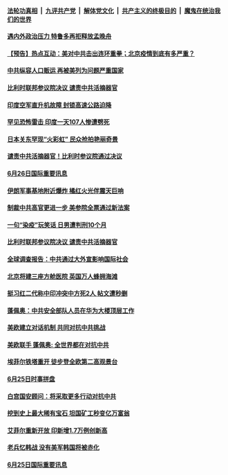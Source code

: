 ####  [法轮功真相](../../../../basic/blob/master/README.md?t=06270102) &nbsp;|&nbsp; [九评共产党](../../../../9ping.md/blob/master/README.md?t=06270102) &nbsp;|&nbsp; [解体党文化](../../../../jtdwh.md/blob/master/README.md?t=06270102)  &nbsp;|&nbsp; [共产主义的终极目的](../../../../gczydzjmd.md/blob/master/README.md?t=06270102) &nbsp;|&nbsp; [魔鬼在统治我们的世界](../../../../mgztzwmdsj.md/blob/master/README.md?t=06270102) 

#### [遇内外政治压力 特鲁多再拒释放孟晚舟](../pages/prog202/a102880233.md?t=06270102) 

#### [【预告】热点互动：美对中共击出连环重拳；北京疫情到底有多严重？](../pages/prog202/a102880218.md?t=06270102) 

#### [中共纵容人口贩运 再被美列为问题严重国家](../pages/prog202/a102880202.md?t=06270102) 

#### [比利时联邦参议院决议 谴责中共活摘器官](../pages/prog202/a102880186.md?t=06270102) 

#### [印度空军直升机故障 封锁高速公路迫降](../pages/prog202/a102880179.md?t=06270102) 

#### [罕见恐怖雷击 印度一天107人惨遭劈死](../pages/prog202/a102879818.md?t=06270102) 

#### [日本关东罕现“火彩虹” 民众抢拍艳丽奇景](../pages/prog202/a102880048.md?t=06270102) 


#### [谴责中共活摘器官！比利时参议院通过决议](../pages/prog202/a102880017.md?t=06270102) 

#### [6月26日国际重要讯息](../pages/prog202/a102880019.md?t=06270102) 

#### [伊朗军事基地附近爆炸 橘红火光伴震天巨响](../pages/prog202/a102879957.md?t=06270102) 

#### [制裁中共高官更进一步 美参院全票通过新法案](../pages/prog202/a102879937.md?t=06270102) 

#### [一句“染疫”玩笑话 日男遭判刑10个月](../pages/prog202/a102879909.md?t=06270102) 

#### [比利时联邦参议院决议 谴责中共活摘器官](../pages/prog202/a102879870.md?t=06270102) 

#### [全球调查报告：中共通过大外宣影响国际社会](../pages/prog202/a102879855.md?t=06270102) 

#### [北京将建三座方舱医院 英国万人蜂拥海滩](../pages/prog202/a102879563.md?t=06270102) 

#### [挺习红二代称中印冲突中方死2人 帖文遭秒删](../pages/prog202/a102879761.md?t=06270102) 

#### [蓬佩奥：中共安全部队人员在华为大楼顶层工作](../pages/prog202/a102879741.md?t=06270102) 

#### [美欧建立对话机制 共同对抗中共挑战](../pages/prog202/a102879737.md?t=06270102) 


#### [美欧联手 蓬佩奥: 全世界都在对抗中共](../pages/prog202/a102879624.md?t=06270102) 

#### [埃菲尔铁塔重开 徒步登全欧第二高观景台](../pages/prog202/a102879615.md?t=06270102) 

#### [6月25日时事拼盘](../pages/prog202/a102879591.md?t=06270102) 


#### [白宫国安顾问：将采取更多行动对抗中共](../pages/prog202/a102879475.md?t=06270102) 

#### [挖到史上最大稀有宝石 坦国矿工秒变亿万富翁](../pages/prog202/a102879305.md?t=06270102) 

#### [艾菲尔重新开放 印新增1.7万例创新高](../pages/prog202/a102879463.md?t=06270102) 


#### [老兵忆韩战 没有美军韩国将被赤化](../pages/prog202/a102879372.md?t=06270102) 

#### [6月25日国际重要讯息](../pages/prog202/a102879354.md?t=06270102) 

